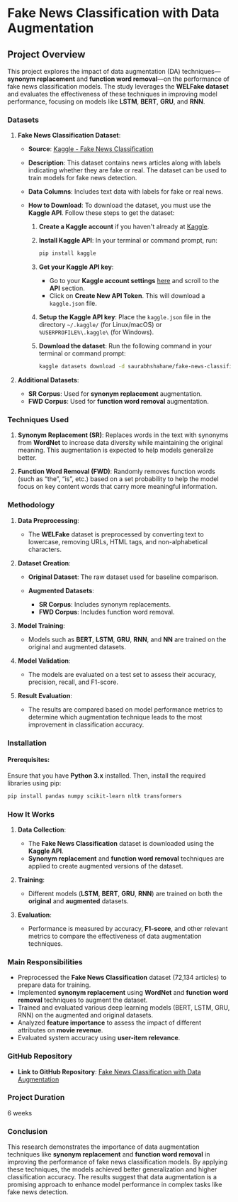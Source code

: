# **Fake News Classification with Data Augmentation**

## **Project Overview**

This project explores the impact of data augmentation (DA) techniques—**synonym replacement** and **function word removal**—on the performance of fake news classification models. The study leverages the **WELFake dataset** and evaluates the effectiveness of these techniques in improving model performance, focusing on models like **LSTM**, **BERT**, **GRU**, and **RNN**.

### **Datasets**

1. **Fake News Classification Dataset**:

   * **Source**: [Kaggle - Fake News Classification](https://www.kaggle.com/datasets/saurabhshahane/fake-news-classification)
   * **Description**: This dataset contains news articles along with labels indicating whether they are fake or real. The dataset can be used to train models for fake news detection.
   * **Data Columns**: Includes text data with labels for fake or real news.
   * **How to Download**:
     To download the dataset, you must use the **Kaggle API**. Follow these steps to get the dataset:

     1. **Create a Kaggle account** if you haven't already at [Kaggle](https://www.kaggle.com/).
     2. **Install Kaggle API**:
        In your terminal or command prompt, run:

        ```bash
        pip install kaggle
        ```
     3. **Get your Kaggle API key**:

        * Go to your **Kaggle account settings** [here](https://www.kaggle.com/account) and scroll to the **API** section.
        * Click on **Create New API Token**. This will download a `kaggle.json` file.
     4. **Setup the Kaggle API key**:
        Place the `kaggle.json` file in the directory `~/.kaggle/` (for Linux/macOS) or `%USERPROFILE%\.kaggle\` (for Windows).
     5. **Download the dataset**:
        Run the following command in your terminal or command prompt:

        ```bash
        kaggle datasets download -d saurabhshahane/fake-news-classification
        ```

2. **Additional Datasets**:

   * **SR Corpus**: Used for **synonym replacement** augmentation.
   * **FWD Corpus**: Used for **function word removal** augmentation.

### **Techniques Used**

1. **Synonym Replacement (SR)**:
   Replaces words in the text with synonyms from **WordNet** to increase data diversity while maintaining the original meaning. This augmentation is expected to help models generalize better.

2. **Function Word Removal (FWD)**:
   Randomly removes function words (such as “the”, “is”, etc.) based on a set probability to help the model focus on key content words that carry more meaningful information.

### **Methodology**

1. **Data Preprocessing**:

   * The **WELFake** dataset is preprocessed by converting text to lowercase, removing URLs, HTML tags, and non-alphabetical characters.

2. **Dataset Creation**:

   * **Original Dataset**: The raw dataset used for baseline comparison.
   * **Augmented Datasets**:

     * **SR Corpus**: Includes synonym replacements.
     * **FWD Corpus**: Includes function word removal.

3. **Model Training**:

   * Models such as **BERT**, **LSTM**, **GRU**, **RNN**, and **NN** are trained on the original and augmented datasets.

4. **Model Validation**:

   * The models are evaluated on a test set to assess their accuracy, precision, recall, and F1-score.

5. **Result Evaluation**:

   * The results are compared based on model performance metrics to determine which augmentation technique leads to the most improvement in classification accuracy.

### **Installation**

#### Prerequisites:

Ensure that you have **Python 3.x** installed. Then, install the required libraries using pip:

```bash
pip install pandas numpy scikit-learn nltk transformers
```

### **How It Works**

1. **Data Collection**:

   * The **Fake News Classification** dataset is downloaded using the **Kaggle API**.
   * **Synonym replacement** and **function word removal** techniques are applied to create augmented versions of the dataset.
2. **Training**:

   * Different models (**LSTM**, **BERT**, **GRU**, **RNN**) are trained on both the **original** and **augmented** datasets.
3. **Evaluation**:

   * Performance is measured by accuracy, **F1-score**, and other relevant metrics to compare the effectiveness of data augmentation techniques.

### **Main Responsibilities**

* Preprocessed the **Fake News Classification** dataset (72,134 articles) to prepare data for training.
* Implemented **synonym replacement** using **WordNet** and **function word removal** techniques to augment the dataset.
* Trained and evaluated various deep learning models (BERT, LSTM, GRU, RNN) on the augmented and original datasets.
* Analyzed **feature importance** to assess the impact of different attributes on **movie revenue**.
* Evaluated system accuracy using **user-item relevance**.

### **GitHub Repository**

* **Link to GitHub Repository**: [Fake News Classification with Data Augmentation](https://github.com/Quaangg/Fake-News-Classification-with-Data-Augmentation)

### **Project Duration**

6 weeks

### **Conclusion**

This research demonstrates the importance of data augmentation techniques like **synonym replacement** and **function word removal** in improving the performance of fake news classification models. By applying these techniques, the models achieved better generalization and higher classification accuracy. The results suggest that data augmentation is a promising approach to enhance model performance in complex tasks like fake news detection.
